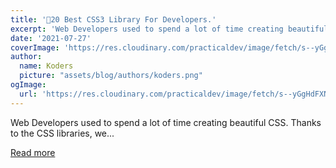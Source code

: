 ```yaml
---
title: '🚀20 Best CSS3 Library For Developers.'
excerpt: 'Web Developers used to spend a lot of time creating beautiful CSS. Thanks to the CSS libraries, we...'
date: '2021-07-27'
coverImage: 'https://res.cloudinary.com/practicaldev/image/fetch/s--yGgHdFXN--/c_imagga_scale,f_auto,fl_progressive,h_420,q_auto,w_1000/https://dev-to-uploads.s3.amazonaws.com/uploads/articles/d1i938z1nk2lblzy6fv0.png'
author:
  name: Koders
  picture: "assets/blog/authors/koders.png"
ogImage:
  url: 'https://res.cloudinary.com/practicaldev/image/fetch/s--yGgHdFXN--/c_imagga_scale,f_auto,fl_progressive,h_420,q_auto,w_1000/https://dev-to-uploads.s3.amazonaws.com/uploads/articles/d1i938z1nk2lblzy6fv0.png'
---
```


Web Developers used to spend a lot of time creating beautiful CSS. Thanks to the CSS libraries, we...

[Read more](https://dev.to/chetan_atrawalkar/20-best-css3-library-for-developers-58p)
